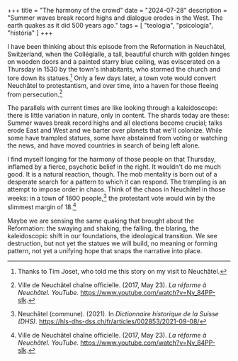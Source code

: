 +++
title = "The harmony of the crowd"
date = "2024-07-28"
description = "Summer waves break record highs and dialogue erodes in the West. The earth quakes as it did 500 years ago."
tags = [
    "teologia", "psicologia", "história"
]
+++

I have been thinking about this episode from the Reformation in Neuchâtel, Switzerland, when the Collégialle, a tall, beautiful church with golden hinges on wooden doors and a painted starry blue ceiling, was eviscerated on a Thursday in 1530 by the town's inhabitants, who stormed the church and tore down its statues.[^1] Only a few days later, a town vote would convert Neuchâtel to protestantism, and over time, into a haven for those fleeing from persecution.[^2]

The parallels with current times are like looking through a kaleidoscope: there is little variation in nature, only in content. The shards today are these: Summer waves break record highs and all elections become crucial; talks erode East and West and we barter over planets that we'll colonize. While some have trampled statues, some have abstained from voting or watching the news, and have moved countries in search of being left alone.

I find myself longing for the harmony of those people on that Thursday, inflamed by a fierce, psychotic belief in the right. It wouldn't do me much good. It is a natural reaction, though. The mob mentality is born out of a desperate search for a pattern to which it can respond. The trampling is an attempt to impose order in chaos. Think of the chaos in Neuchâtel in those weeks: in a town of 1600 people,[^3] the protestant vote would win by the slimmest margin of 18.[^2]

Maybe we are sensing the same quaking that brought about the Reformation: the swaying and shaking, the falling, the blaring, the kaleidoscopic shift in our foundations, the ideological transition. We see destruction, but not yet the statues we will build, no meaning or forming pattern, not yet a unifying hope that snaps the narrative into place.

[^1]: Thanks to Tim Joset, who told me this story on my visit to Neuchâtel.
[^2]: Ville de Neuchâtel chaîne officielle. (2017, May 23). _La réforme à Neuchâtel. YouTube._ https://www.youtube.com/watch?v=Nv_84PP-sIk.
[^3]: Neuchâtel (commune). (2021). In _Dictionnaire historique de la Suisse (DHS)_. https://hls-dhs-dss.ch/fr/articles/002853/2021-09-08/

